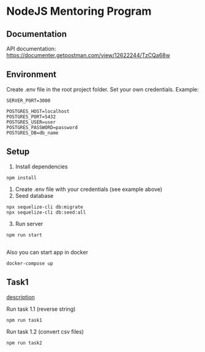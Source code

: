 # NodeJS Mentoring Program
## Documentation
API documentation: https://documenter.getpostman.com/view/12622244/TzCQa68w

## Environment
Create .env file in the root project folder. Set your own credentials.
Example:
```
SERVER_PORT=3000

POSTGRES_HOST=localhost
POSTGRES_PORT=5432
POSTGRES_USER=user
POSTGRES_PASSWORD=password
POSTGRES_DB=db_name
```

## Setup
1. Install dependencies
```
npm install
```
1. Create .env file with your credentials (see example above)
2. Seed database
```
npx sequelize-cli db:migrate 
npx sequelize-cli db:seed:all
```
3. Run server
```
npm run start
```
##
Also you can start app in docker
```
docker-compose up
```
## Task1
[description](https://epam.sharepoint.com/sites/EPAMNode.jsGlobalMentoringProgram/Shared%20Documents/Forms/AllItems.aspx?id=%2Fsites%2FEPAMNode%2EjsGlobalMentoringProgram%2FShared%20Documents%2FGeneral%2FHomework%2FModule%201%2FHomework%201%2Epdf&parent=%2Fsites%2FEPAMNode%2EjsGlobalMentoringProgram%2FShared%20Documents%2FGeneral%2FHomework%2FModule%201&p=true&originalPath=aHR0cHM6Ly9lcGFtLnNoYXJlcG9pbnQuY29tLzpiOi9zL0VQQU1Ob2RlLmpzR2xvYmFsTWVudG9yaW5nUHJvZ3JhbS9FZWp6bG02X0dVcEttZHBRRFRzS2NSZ0JFMWx1T0tYV3djQjFuVnBaZjZWRkxnP3J0aW1lPXhZRmtsMkRrMkVn)

Run task 1.1 (reverse string)
```
npm run task1
```

Run task 1.2 (convert csv files)
```
npm run task2
```
